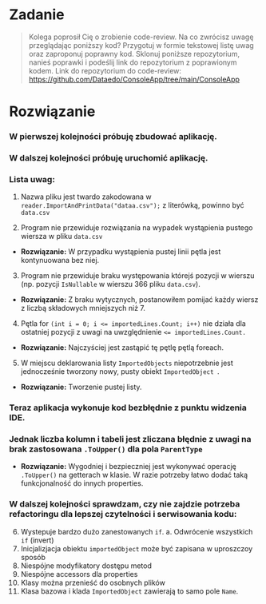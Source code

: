 # Zadanie

> Kolega poprosił Cię o zrobienie code-review. Na co zwrócisz uwagę przeglądając poniższy 
kod? 
Przygotuj w formie tekstowej listę uwag oraz zaproponuj poprawny kod. Sklonuj poniższe 
repozytorium, nanieś poprawki i podeślij link do repozytorium z poprawionym kodem.
Link do repozytorium do code-review: 
https://github.com/Dataedo/ConsoleApp/tree/main/ConsoleApp

# Rozwiązanie

### W pierwszej kolejności próbuję zbudować aplikację.
### W dalszej kolejności próbuję uruchomić aplikację.
### Lista uwag:
1.	Nazwa pliku jest twardo zakodowana w `reader.ImportAndPrintData("dataa.csv");` z literówką, powinno być  `data.csv`

2.	Program nie przewiduje rozwiązania na wypadek wystąpienia pustego wiersza w pliku `data.csv`
 - **Rozwiązanie:** W przypadku wystąpienia pustej linii pętla jest kontynuowana bez niej.
3.	Program nie przewiduje braku występowania którejś pozycji w wierszu (np. pozycji `IsNullable` w wierszu 366 pliku `data.csv`). 
- **Rozwiązanie:** Z braku wytycznych, postanowiłem pomijać każdy wiersz z liczbą składowych mniejszych niż 7.
4.	Pętla for `(int i = 0; i <= importedLines.Count; i++)` nie działa dla ostatniej pozycji z uwagi na uwzględnienie `<= importedLines.Count.`
- **Rozwiązanie:** Najczyściej jest zastąpić tę pętlę pętlą foreach.
5.	W miejscu deklarowania listy `ImportedObjects` niepotrzebnie jest jednocześnie tworzony nowy, pusty obiekt `ImportedObject `.
- **Rozwiązanie:** Tworzenie pustej listy.

### Teraz aplikacja wykonuje kod bezbłędnie z punktu widzenia IDE. 

### Jednak liczba kolumn i tabeli jest zliczana błędnie z uwagi na brak zastosowana `.ToUpper()` dla pola `ParentType`
- **Rozwiązanie:** Wygodniej i bezpieczniej jest wykonywać operację `.ToUpper()` na getterach w klasie. W razie potrzeby łatwo dodać taką funkcjonalność do innych properties.

### W dalszej kolejności sprawdzam, czy nie zajdzie potrzeba refactoringu dla lepszej czytelności i serwisowania kodu:

6.	Wystepuje bardzo dużo zanestowanych  `if`.
a.	Odwrócenie wszystkich `if` (invert)
7.	Inicjalizjacja obiektu `importedObject` może być zapisana w uproszczoy sposób
8.	Niespójne modyfikatory dostępu metod
9.	Niespójne accessors dla properties
10.	Klasy można przenieść do osobnych plików
11.	Klasa bazowa i klada `ImportedObject` zawierają to samo pole `Name`.
